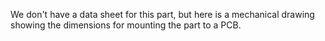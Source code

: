 We don't have a data sheet for this part, but here is a mechanical drawing showing the dimensions for mounting the part to a PCB.
